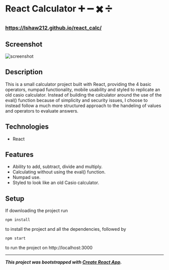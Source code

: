 # React Calculator :heavy_plus_sign: :heavy_minus_sign: :heavy_multiplication_x: :heavy_division_sign:

### https://lshaw212.github.io/react_calc/

## Screenshot
![screenshot](https://lewisshaw.dev/static/media/ReactCalc.1cb84fd1.jpg)

## Description
This is a small calculator project built with React, providing the 4 basic operators, numpad functionality, mobile usability and styled to replicate an old casio calculator. Instead of building the calculator around the use of the eval() function because of simplicity and security issues, I choose to instead follow a much more structured approach to the handeling of values and operators to evaluate answers.

## Technologies
* React

## Features
* Ability to add, subtract, divide and multiply.
* Calculating without using the eval() function.
* Numpad use.
* Styled to look like an old Casio calculator.

## Setup
If downloading the project run

`npm install`

to install the project and all the dependencies, followed by

`npm start`

to run the project on http://localhost:3000

---

***This project was bootstrapped with [Create React App](https://github.com/facebook/create-react-app).***
